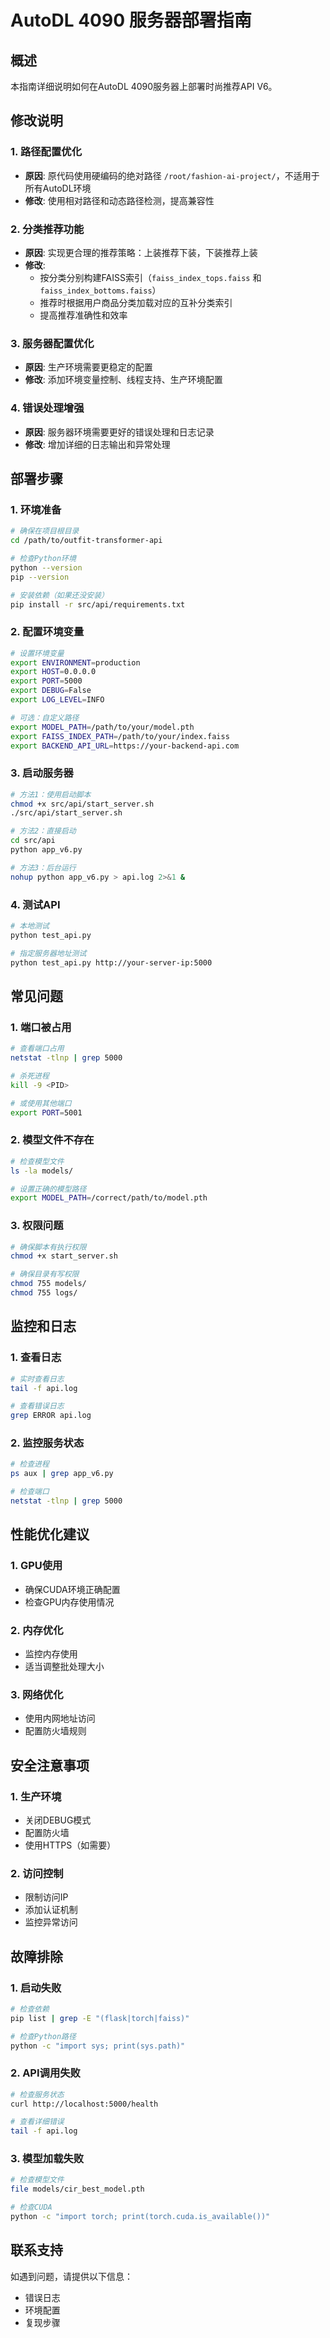 # AutoDL 4090 服务器部署指南

## 概述

本指南详细说明如何在AutoDL 4090服务器上部署时尚推荐API V6。

## 修改说明

### 1. 路径配置优化

- **原因**: 原代码使用硬编码的绝对路径 `/root/fashion-ai-project/`，不适用于所有AutoDL环境
- **修改**: 使用相对路径和动态路径检测，提高兼容性

### 2. 分类推荐功能

- **原因**: 实现更合理的推荐策略：上装推荐下装，下装推荐上装
- **修改**: 
  - 按分类分别构建FAISS索引（`faiss_index_tops.faiss` 和 `faiss_index_bottoms.faiss`）
  - 推荐时根据用户商品分类加载对应的互补分类索引
  - 提高推荐准确性和效率

### 3. 服务器配置优化

- **原因**: 生产环境需要更稳定的配置
- **修改**: 添加环境变量控制、线程支持、生产环境配置

### 4. 错误处理增强

- **原因**: 服务器环境需要更好的错误处理和日志记录
- **修改**: 增加详细的日志输出和异常处理

## 部署步骤

### 1. 环境准备

```bash
# 确保在项目根目录
cd /path/to/outfit-transformer-api

# 检查Python环境
python --version
pip --version

# 安装依赖（如果还没安装）
pip install -r src/api/requirements.txt
```

### 2. 配置环境变量

```bash
# 设置环境变量
export ENVIRONMENT=production
export HOST=0.0.0.0
export PORT=5000
export DEBUG=False
export LOG_LEVEL=INFO

# 可选：自定义路径
export MODEL_PATH=/path/to/your/model.pth
export FAISS_INDEX_PATH=/path/to/your/index.faiss
export BACKEND_API_URL=https://your-backend-api.com
```

### 3. 启动服务器

```bash
# 方法1：使用启动脚本
chmod +x src/api/start_server.sh
./src/api/start_server.sh

# 方法2：直接启动
cd src/api
python app_v6.py

# 方法3：后台运行
nohup python app_v6.py > api.log 2>&1 &
```

### 4. 测试API

```bash
# 本地测试
python test_api.py

# 指定服务器地址测试
python test_api.py http://your-server-ip:5000
```

## 常见问题

### 1. 端口被占用

```bash
# 查看端口占用
netstat -tlnp | grep 5000

# 杀死进程
kill -9 <PID>

# 或使用其他端口
export PORT=5001
```

### 2. 模型文件不存在

```bash
# 检查模型文件
ls -la models/

# 设置正确的模型路径
export MODEL_PATH=/correct/path/to/model.pth
```

### 3. 权限问题

```bash
# 确保脚本有执行权限
chmod +x start_server.sh

# 确保目录有写权限
chmod 755 models/
chmod 755 logs/
```

## 监控和日志

### 1. 查看日志

```bash
# 实时查看日志
tail -f api.log

# 查看错误日志
grep ERROR api.log
```

### 2. 监控服务状态

```bash
# 检查进程
ps aux | grep app_v6.py

# 检查端口
netstat -tlnp | grep 5000
```

## 性能优化建议

### 1. GPU使用

- 确保CUDA环境正确配置
- 检查GPU内存使用情况

### 2. 内存优化

- 监控内存使用
- 适当调整批处理大小

### 3. 网络优化

- 使用内网地址访问
- 配置防火墙规则

## 安全注意事项

### 1. 生产环境

- 关闭DEBUG模式
- 配置防火墙
- 使用HTTPS（如需要）

### 2. 访问控制

- 限制访问IP
- 添加认证机制
- 监控异常访问

## 故障排除

### 1. 启动失败

```bash
# 检查依赖
pip list | grep -E "(flask|torch|faiss)"

# 检查Python路径
python -c "import sys; print(sys.path)"
```

### 2. API调用失败

```bash
# 检查服务状态
curl http://localhost:5000/health

# 查看详细错误
tail -f api.log
```

### 3. 模型加载失败

```bash
# 检查模型文件
file models/cir_best_model.pth

# 检查CUDA
python -c "import torch; print(torch.cuda.is_available())"
```

## 联系支持

如遇到问题，请提供以下信息：

- 错误日志
- 环境配置
- 复现步骤
